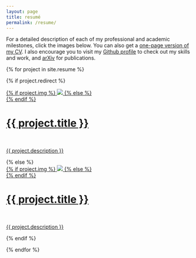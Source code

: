 ```yaml
---
layout: page
title: resumé
permalink: /resume/
---
```


For a detailed description of each of my professional and academic milestones, click the images below. You can also get a <a href="https://www.slideshare.net/slideshow/embed_code/key/c4S7zaVW3sQVaS" target="_blank">one-page version of my CV</a>. I also encourage you to visit my <a href="https://github.com/gomerudo" target="_blank">Github profile</a> to check out my skills and work, and <a href="https://arxiv.org/search/?searchtype=author&query=Robles%2C+J+G" target="_blank">arXiv</a> for publications.


{% for project in site.resume %}

{% if project.redirect %}
<div class="project">
    <div class="thumbnail">
        <a href="{{ project.redirect }}" target="_blank">
        {% if project.img %}
        <img class="thumbnail" src="{{ project.img }}"/>
        {% else %}
        <div class="thumbnail blankbox"></div>
        {% endif %}    
        <span>
            <h1>{{ project.title }}</h1>
            <br/>
            <p>{{ project.description }}</p>
        </span>
        </a>
    </div>
</div>
{% else %}

<div class="project ">
    <div class="thumbnail">
        <a href="{{ site.baseurl }}{{ project.url }}">
        {% if project.img %}
        <img class="thumbnail" src="{{ project.img }}"/>
        {% else %}
        <div class="thumbnail blankbox"></div>
        {% endif %}    
        <span>
            <h1>{{ project.title }}</h1>
            <br/>
            <p>{{ project.description }}</p>
        </span>
        </a>
    </div>
</div>

{% endif %}

{% endfor %}

<!-- <br/>
<hr/>
<br/>
<span class="contacticon center">
	<a href="mailto:j.gomezrb.dev@gmail.com"><i class="fa fa-envelope-square"></i></a>
	<a href="https://github.com/gomerudo" target="_blank"><i class="fa fa-github-square"></i></a>
	<a href="https://www.linkedin.com/in/jgomezrb" target="_blank"><i class="fa fa-linkedin-square"></i></a>
</span>

<div class="col three caption">
	The best way to contact me is via email, but feel free to reach me through your favorite choice.
</div>
 -->
